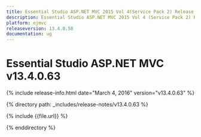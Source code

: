 ```yaml
---
title: Essential Studio ASP.NET MVC 2015 Vol 4(Service Pack 2) Release Notes
description: Essential Studio ASP.NET MVC 2015 Vol 4 (Service Pack 2) Release Notes
platform: ejmvc
releaseversion: 13.4.0.58
documentation: ug
---
```


# Essential Studio ASP.NET MVC v13.4.0.63

{% include release-info.html date="March 4, 2016" version="v13.4.0.63" %} 

{% directory path: _includes/release-notes/v13.4.0.63 %}

{% include {{file.url}} %}

{% enddirectory %}


